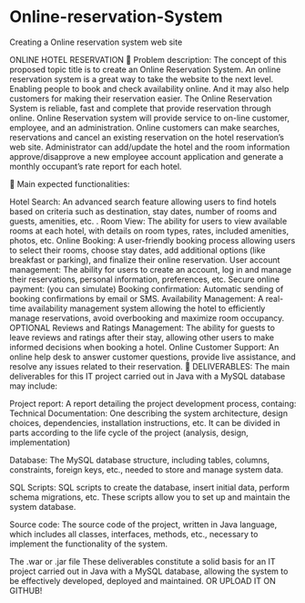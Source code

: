 # Online-reservation-System
Creating a Online reservation system web site

ONLINE HOTEL RESERVATION  Problem description: The concept of this proposed topic title is to create an Online Reservation System. An online reservation system is a great way to take the website to the next level. Enabling people to book and check availability online. And it may also help customers for making their reservation easier. The Online Reservation System is reliable, fast and complete that provide reservation through online. Online Reservation system will provide service to on-line customer, employee, and an administration. Online customers can make searches, reservations and cancel an existing reservation on the hotel reservation’s web site. Administrator can add/update the hotel and the room information approve/disapprove a new employee account application and generate a monthly occupant’s rate report for each hotel.

 Main expected functionalities:

Hotel Search: An advanced search feature allowing users to find hotels based on criteria such as destination, stay dates, number of rooms and guests, amenities, etc. .
Room View: The ability for users to view available rooms at each hotel, with details on room types, rates, included amenities, photos, etc.
Online Booking: A user-friendly booking process allowing users to select their rooms, choose stay dates, add additional options (like breakfast or parking), and finalize their online reservation.
User account management: The ability for users to create an account, log in and manage their reservations, personal information, preferences, etc.
Secure online payment: (you can simulate)
Booking confirmation: Automatic sending of booking confirmations by email or SMS.
Availability Management: A real-time availability management system allowing the hotel to efficiently manage reservations, avoid overbooking and maximize room occupancy. OPTIONAL
Reviews and Ratings Management: The ability for guests to leave reviews and ratings after their stay, allowing other users to make informed decisions when booking a hotel.
Online Customer Support: An online help desk to answer customer questions, provide live assistance, and resolve any issues related to their reservation.
 DELIVERABLES: The main deliverables for this IT project carried out in Java with a MySQL database may include:

Project report: A report detailing the project development process, containg:
Technical Documentation: One describing the system architecture, design choices, dependencies, installation instructions, etc. It can be divided in parts according to the life cycle of the project (analysis, design, implementation)

Database: The MySQL database structure, including tables, columns, constraints, foreign keys, etc., needed to store and manage system data.

SQL Scripts: SQL scripts to create the database, insert initial data, perform schema migrations, etc. These scripts allow you to set up and maintain the system database.

Source code: The source code of the project, written in Java language, which includes all classes, interfaces, methods, etc., necessary to implement the functionality of the system.

The .war or .jar file These deliverables constitute a solid basis for an IT project carried out in Java with a MySQL database, allowing the system to be effectively developed, deployed and maintained. OR UPLOAD IT ON GITHUB!
